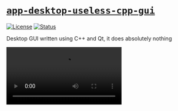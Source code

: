 # [`app-desktop-useless-cpp-gui`][url-repo]

<!-- shields -->

[![License][shield-license]][url-license]
[![Status][shield-status-abandoned]][url-repo]

<!-- description -->

Desktop GUI written using C++ and Qt, it does absolutely nothing

![Screencast](./docs/Screencast.webm.mp4)

<!-- relative links -->

[screencast]: ./docs/Screencast.webm

<!-- project links -->

[url-repo]: https://github.com/shishifubing/app-desktop-useless-cpp-gui
[url-license]: https://github.com/shishifubing/app-desktop-useless-cpp-gui/blob/main/LICENSE
[url-screencast]: https://raw.githubusercontent.com/shishifubing/app-desktop-useless-cpp-gui/docs/no-ref/display-gif/docs/Screencast.webm.mp4

<!-- external links -->

<!-- shield links -->

[shield-status-abandoned]: https://img.shields.io/badge/status-abandoned-red?style=for-the-badge
[shield-license]: https://img.shields.io/github/license/shishifubing/app-desktop-useless-cpp-gui.svg?style=for-the-badge
